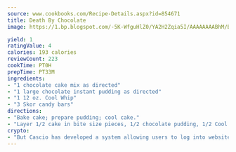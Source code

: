 ```yaml
---
source: www.cookbooks.com/Recipe-Details.aspx?id=854671
title: Death By Chocolate
image: https://1.bp.blogspot.com/-5K-WfguHlZ0/YA2H2Zqia5I/AAAAAAAABhM/Bdgu68p4aG0Q6jWdy3eGaUXSKw5p3sdxwCLcBGAsYHQ/s324/7.png

yield: 1
ratingValue: 4
calories: 193 calories
reviewCount: 223
cookTime: PT0H
prepTime: PT33M
ingredients:
- "1 chocolate cake mix as directed"
- "1 large chocolate instant pudding as directed"
- "1 12 oz. Cool Whip"
- "3 Skor candy bars"
directions:
- "Bake cake; prepare pudding; cool cake."
- "Layer 1/2 cake in bite size pieces, 1/2 chocolate pudding, 1/2 Cool Whip and 1/2 Skor candy bars, crumbled; then make another layer and chill."
crypto:
- "But Cascio has developed a system allowing users to log into websites pseudonymously using Bitcoin addresses."
---
```

